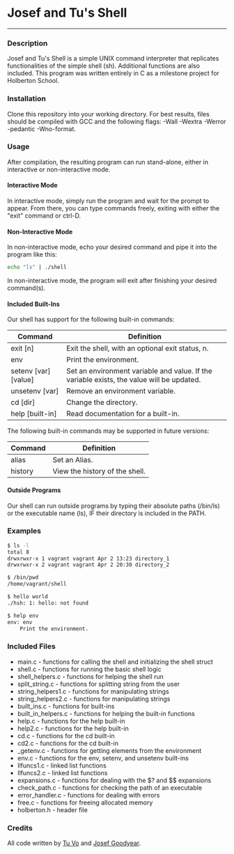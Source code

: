 # Josef and Tu's Shell
- - - 
### Description
Josef and Tu's Shell is a simple UNIX command interpreter that replicates functionalities of the simple shell (sh). Additional functions are also included. This program was written entirely in C as a milestone project for Holberton School.

### Installation
Clone this repository into your working directory. For best results, files should be compiled with GCC and the following flags: -Wall -Wextra -Werror -pedantic -Wno-format.

### Usage
After compilation, the resulting program can run stand-alone, either in interactive or non-interactive mode.

#### Interactive Mode
In interactive mode, simply run the program and wait for the prompt to appear. From there, you can type commands freely, exiting with either the "exit" command or ctrl-D.

#### Non-Interactive Mode
In non-interactive mode, echo your desired command and pipe it into the program like this:
```sh
echo "ls" | ./shell
```
In non-interactive mode, the program will exit after finishing your desired command(s).

#### Included Built-Ins
Our shell has support for the following built-in commands:

Command | Definition
--------|---------------
exit [n] | Exit the shell, with an optional exit status, n.
env      | Print the environment.
setenv [var] [value] | Set an environment variable and value. If the variable exists, the value will be updated.
unsetenv [var] | Remove an environment variable.
cd [dir] | Change the directory.
help [built-in] | Read documentation for a built-in.

The following built-in commands may be supported in future versions:

Command | Definition
--------|---------------
alias   | Set an Alias.
history | View the history of the shell.


#### Outside Programs
Our shell can run outside programs by typing their absolute paths (/bin/ls) or the executable name (ls), IF their directory is included in the PATH.

### Examples

```sh
$ ls -l
total 8
drwxrwxr-x 1 vagrant vagrant Apr 2 13:23 directory_1
drwxrwxr-x 2 vagrant vagrant Apr 2 20:30 directory_2
```
```sh
$ /bin/pwd
/home/vagrant/shell
```
```sh
$ hello world
./hsh: 1: hello: not found
```
```sh
$ help env
env: env
	Print the environment.
```
### Included Files
 
 - main.c - functions for calling the shell and initializing the shell struct
 - shell.c - functions for running the basic shell logic
 - shell_helpers.c - functions for helping the shell run
 - split_string.c - functions for splitting string from the user
 - string_helpers1.c - functions for manipulating strings
 - string_helpers2.c - functions for manipulating strings
 - built_ins.c - functions for built-ins
 - built_in_helpers.c - functions for helping the built-in functions
 - help.c - functions for the help built-in
 - help2.c - functions for the help built-in
 - cd.c - functions for the cd built-in
 - cd2.c - functions for the cd built-in
 - _getenv.c - functions for getting elements from the environment
 - env.c - functions for the env, setenv, and unsetenv built-ins
 - llfuncs1.c - linked list functions
 - llfuncs2.c - linked list functions
 - expansions.c - functions for dealing with the $? and $$ expansions
 - check_path.c - functions for checking the path of an executable
 - error_handler.c - functions for dealing with errors
 - free.c - functions for freeing allocated memory
 - holberton.h - header file

### Credits
All code written by [Tu Vo](https://github.com/tuvo1106) and [Josef Goodyear](https://github.com/JosefGoodyear).


